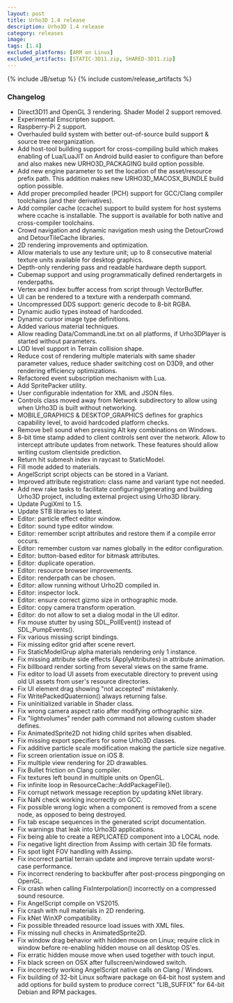```yaml
---
layout: post
title: Urho3D 1.4 release
description: Urho3D 1.4 release
category: releases
image:
tags: [1.4]
excluded_platforms: [ARM on Linux]
excluded_artifacts: [STATIC-3D11.zip, SHARED-3D11.zip]
---
```

{% include JB/setup %}
{% include custom/release_artifacts %}

### Changelog
- Direct3D11 and OpenGL 3 rendering. Shader Model 2 support removed.
- Experimental Emscripten support.
- Raspberry-Pi 2 support.
- Overhauled build system with better out-of-source build support & source tree reorganization.
- Add host-tool building support for cross-compiling build which makes enabling of Lua/LuaJIT on Android build easier to configure than before and also makes new URHO3D_PACKAGING build option possible.
- Add new engine parameter to set the location of the asset/resource prefix path. This addition makes new URHO3D_MACOSX_BUNDLE build option possible.
- Add proper precompiled header (PCH) support for GCC/Clang compiler toolchains (and their derivatives).
- Add compiler cache (ccache) support to build system for host systems where ccache is installable. The support is available for both native and cross-compiler toolchains.
- Crowd navigation and dynamic navigation mesh using the DetourCrowd and DetourTileCache libraries.
- 2D rendering improvements and optimization.
- Allow materials to use any texture unit; up to 8 consecutive material texture units available for desktop graphics.
- Depth-only rendering pass and readable hardware depth support.
- Cubemap support and using programmatically defined rendertargets in renderpaths.
- Vertex and index buffer access from script through VectorBuffer.
- UI can be rendered to a texture with a renderpath command.
- Uncompressed DDS support: generic decode to 8-bit RGBA.
- Dynamic audio types instead of hardcoded.
- Dynamic cursor image type definitions.
- Added various material techniques.
- Allow reading Data/CommandLine.txt on all platforms, if Urho3DPlayer is started without parameters.
- LOD level support in Terrain collision shape.
- Reduce cost of rendering multiple materials with same shader parameter values, reduce shader switching cost on D3D9, and other rendering efficiency optimizations.
- Refactored event subscription mechanism with Lua.
- Add SpritePacker utility.
- User configurable indentation for XML and JSON files.
- Controls class moved away from Network subdirectory to allow using when Urho3D is built without networking.
- MOBILE_GRAPHICS & DESKTOP_GRAPHICS defines for graphics capability level, to avoid hardcoded platform checks.
- Remove bell sound when pressing Alt key combinations on Windows.
- 8-bit time stamp added to client controls sent over the network. Allow to intercept attribute updates from network. These features should allow writing custom clientside prediction.
- Return hit submesh index in raycast to StaticModel.
- Fill mode added to materials.
- AngelScript script objects can be stored in a Variant.
- Improved attribute registration: class name and variant type not needed.
- Add new rake tasks to facilitate configuring/generating and building Urho3D project, including external project using Urho3D library.
- Update PugiXml to 1.5.
- Update STB libraries to latest.
- Editor: particle effect editor window.
- Editor: sound type editor window.
- Editor: remember script attributes and restore them if a compile error occurs.
- Editor: remember custom var names globally in the editor configuration.
- Editor: button-based editor for bitmask attributes.
- Editor: duplicate operation.
- Editor: resource browser improvements.
- Editor: renderpath can be chosen.
- Editor: allow running without Urho2D compiled in.
- Editor: inspector lock.
- Editor: ensure correct gizmo size in orthographic mode.
- Editor: copy camera transform operation.
- Editor: do not allow to set a dialog modal in the UI editor.
- Fix mouse stutter by using SDL_PollEvent() instead of SDL_PumpEvents().
- Fix various missing script bindings.
- Fix missing editor grid after scene revert.
- Fix StaticModelGrup alpha materials rendering only 1 instance.
- Fix missing attribute side effects (ApplyAttributes) in attribute animation.
- Fix billboard render sorting from several views on the same frame.
- Fix editor to load UI assets from executable directory to prevent using old UI assets from user's resource directories.
- Fix UI element drag showing "not accepted" mistakenly.
- Fix WritePackedQuaternion() always returning false.
- Fix uninitialized variable in Shader class.
- Fix wrong camera aspect ratio after modifying orthographic size.
- Fix "lightvolumes" render path command not allowing custom shader defines.
- Fix AnimatedSprite2D not hiding child sprites when disabled.
- Fix missing export specifiers for some Urho3D classes.
- Fix additive particle scale modification making the particle size negative.
- Fix screen orientation issue on iOS 8.
- Fix multiple view rendering for 2D drawables.
- Fix Bullet friction on Clang compiler.
- Fix textures left bound in multiple units on OpenGL.
- Fix infinite loop in ResourceCache::AddPackageFile().
- Fix corrupt network message reception by updating kNet library.
- Fix NaN check working incorrectly on GCC.
- Fix possible wrong logic when a component is removed from a scene node, as opposed to being destroyed.
- Fix tab escape sequences in the generated script documentation.
- Fix warnings that leak into Urho3D applications.
- Fix being able to create a REPLICATED component into a LOCAL node.
- Fix negative light direction from Assimp with certain 3D file formats.
- Fix spot light FOV handling with Assimp.
- Fix incorrect partial terrain update and improve terrain update worst-case performance.
- Fix incorrect rendering to backbuffer after post-process pingponging on OpenGL.
- Fix crash when calling FixInterpolation() incorrectly on a compressed sound resource.
- Fix AngelScript compile on VS2015.
- Fix crash with null materials in 2D rendering.
- Fix kNet WinXP compatibility.
- Fix possible threaded resource load issues with XML files.
- Fix missing null checks in AnimatedSprite2D.
- Fix window drag behavior with hidden mouse on Linux; require click in window before re-enabling hidden mouse on all desktop OS'es.
- Fix erratic hidden mouse move when used together with touch input.
- Fix black screen on OSX after fullscreen/windowed switch.
- Fix incorrectly working AngelScript native calls on Clang / Windows.
- Fix building of 32-bit Linux software package on 64-bit host system and add options for build system to produce correct "LIB_SUFFIX" for 64-bit Debian and RPM packages.

